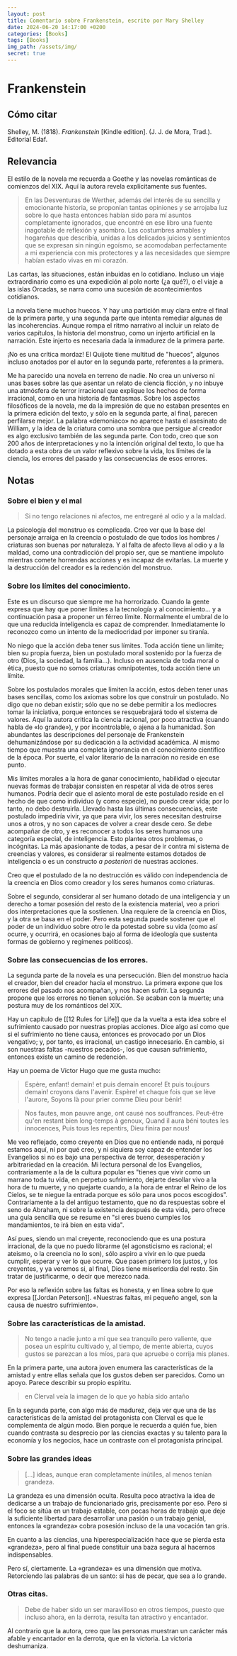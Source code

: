 ```yaml
---
layout: post
title: Comentario sobre Frankenstein, escrito por Mary Shelley
date: 2024-06-20 14:17:00 +0200
categories: [Books]
tags: [Books]
img_path: /assets/img/
secret: true
---
```

# Frankenstein

## Cómo citar

Shelley, M. (1818). _Frankenstein_ [Kindle edition]. (J. J. de Mora, Trad.). Editorial Edaf.

## Relevancia
El estilo de la novela me recuerda a Goethe y las novelas románticas de comienzos del XIX. Aquí la autora revela explícitamente sus fuentes. 

> En las Desventuras de Werther, además del interés de su sencilla y emocionante historia, se proponían tantas opiniones y se arrojaba luz sobre lo que hasta entonces habían sido para mí asuntos completamente ignorados, que encontré en ese libro una fuente inagotable de reflexión y asombro. Las costumbres amables y hogareñas que describía, unidas a los delicados juicios y sentimientos que se expresan sin ningún egoísmo, se acomodaban perfectamente a mi experiencia con mis protectores y a las necesidades que siempre habían estado vivas en mi corazón.

Las cartas, las situaciones, están inbuidas en lo cotidiano. Incluso un viaje extraordinario como es una expedición al polo norte (¿a qué?), o el viaje a las islas Orcadas, se narra como una sucesión de acontecimientos cotidianos. 

La novela tiene muchos huecos. Y hay una partición muy clara entre el final de la primera parte, y una segunda parte que intenta remediar algunas de las incoherencias. Aunque rompa el ritmo narrativo al incluir un relato de varios capítulos, la historia del monstruo, como un injerto artificial en la narración. Este injerto es necesaria dada la inmadurez de la primera parte.

¡No es una crítica mordaz! El Quijote tiene multitud de "huecos", algunos incluso anotados por el autor en la segunda parte, referentes a la primera. 

Me ha parecido una novela  en terreno de nadie. No crea un universo ni unas bases sobre las que asentar un relato de ciencia ficción, y no inbuye una atmósfera de terror irracional que explique los hechos de forma irracional, como en una historia de fantasmas. Sobre los aspectos filosóficos de la novela, me da la impresión de que no estaban presentes en la primera edición del texto, y sólo en la segunda parte, al final, parecen perfilarse mejor. La palabra «demoniaco» no aparece hasta el asesinato de William, y la idea de la criatura como una sombra que persigue al creador es algo exclusivo también de las segunda parte. Con todo, creo que son 200 años de interpretaciones y no la intención original del texto, lo que ha dotado a esta obra de un valor reflexivo sobre la vida, los límites de la ciencia, los errores del pasado y las consecuencias de esos errores.
## Notas

### Sobre el bien y el mal

> Si no tengo relaciones ni afectos, me entregaré al odio y a la maldad.

La psicología del monstruo es complicada. Creo ver que la base del personaje arraiga en la creencia o postulado de que todos los hombres / criaturas son buenas por naturaleza. Y al falta de afecto lleva al odio y a la maldad, como una contradicción del propio ser, que se mantiene impoluto mientras comete horrendas acciones y es incapaz de evitarlas. La muerte y la destrucción del creador es la redención del monstruo. 

### Sobre los límites del conocimiento.

Este es un discurso que siempre me ha horrorizado. Cuando la gente expresa que hay que poner límites a la tecnología y al conocimiento... y a continuación pasa a proponer un férreo límite. Normalmente el umbral de lo que una reducida inteligencia es capaz de comprender. Inmediatamente lo reconozco como un intento de la mediocridad por imponer su tiranía. 

No niego que la acción deba tener sus límites. Toda acción tiene un límite; bien su propia fuerza, bien un postulado moral sostenido por la fuerza de otro (Dios, la sociedad, la familia...). Incluso en ausencia de toda moral o ética, puesto que no somos criaturas omnipotentes, toda acción tiene un límite. 

Sobre los postulados morales que limiten la acción, estos deben tener unas bases sencillas, como los axiomas sobre los que construir un postulado. No digo que no deban existir; sólo que no se debe permitir a los mediocres tomar la iniciativa, porque entonces se resquebrajará todo el sistema de valores. Aquí la autora critica la ciencia racional, por poco atractiva (cuando habla de «lo grande»), y por incontrolable, o ajena a la humanidad. Son abundantes las descripciones del personaje de Frankenstein dehumanizándose por su dedicación a la actividad académica. Al mismo tiempo que muestra una completa ignorancia en el conocimiento científico de la época. Por suerte, el valor literario de la narración no reside en ese punto.

Mis límites morales a la hora de ganar conocimiento, habilidad o ejecutar nuevas formas de trabajar consisten en respetar al vida de otros seres humanos. Podría decir que el asiento moral de este postulado reside en el hecho de que como individuo (y como especie), no puedo crear vida; por lo tanto, no debo destruirla. Llevado hasta las últimas consecuencias, este postulado impediría vivir, ya que para vivir, los seres necesitan destruirse unos a otros, y no son capaces de volver a crear desde cero. Se debe acompañar de otro, y es reconocer a todos los seres humanos una categoría especial, de inteligencia. Esto plantea otros problemas, o incógnitas. La más apasionante de todas, a pesar de ir contra mi sistema de creencias y valores, es considerar si realmente estamos dotados de inteligencia o es un constructo _a posteriori_ de nuestras acciones. 

Creo que el postulado de la no destrucción es válido con independencia de la creencia en Dios como creador y los seres humanos como criaturas.

Sobre el segundo, considerar al ser humano dotado de una inteligencia y un derecho a tomar posesión del resto de la existencia material, veo a priori dos interpretaciones que la sostienen. Una requiere de la creencia en Dios, y la otra se basa en el poder. Pero esta segunda puede sostener que el poder de un individuo sobre otro le da potestad sobre su vida (como así ocurre, y ocurrirá, en ocasiones bajo al forma de ideología que sustenta formas de gobierno y regímenes políticos). 
### Sobre las consecuencias de los errores.
La segunda parte de la novela es una persecución. Bien del monstruo hacia el creador, bien del creador hacia el monstruo. La primera expone que los errores del pasado nos acompañan, y nos hacen sufrir. La segunda propone que los errores no tienen solución. Se acaban con la muerte; una postura muy de los románticos del XIX.

Hay un capítulo de [[12 Rules for Life]] que da la vuelta a esta idea sobre el sufrimiento causado por nuestras propias acciones. Dice algo así como que si el sufrimiento no tiene causa, entonces es provocado por un Dios vengativo; y, por tanto, es irracional, un castigo innecesario. En cambio, si son nuestras faltas -nuestros pecados-, los que causan sufrimiento, entonces existe un camino de redención.

Hay un poema de Victor Hugo que me gusta mucho:

> Espère, enfant! demain! et puis demain encore!
Et puis toujours demain! croyons dans l'avenir.
Espère! et chaque fois que se lève l'aurore,
Soyons là pour prier comme Dieu pour bénir!

> Nos fautes, mon pauvre ange, ont causé nos souffrances.
Peut-être qu'en restant bien long-temps à genoux,
Quand il aura béni toutes les innocences,
Puis tous les repentirs, Dieu finira par nous!

Me veo reflejado, como creyente en Dios que no entiende nada, ni porqué estamos aquí, ni por qué creo, y ni siquiera soy capaz de entender los Evangelios si no es bajo una perspectiva de terror, desesperación y arbitrariedad en la creación. Mi lectura personal de los Evangelios, contrariamente a la de la cultura popular es "tienes que vivir como un marrano toda tu vida, en perpetuo sufrimiento, dejarte desollar vivo a la hora de tu muerte, y no quejarte cuando, a la hora de entrar el Reino de los Cielos, se te niegue la entrada porque es sólo para unos pocos escogidos". Contrariamente a la del antiguo testamento, que no da respuestas sobre el seno de Abraham, ni sobre la existencia después de esta vida, pero ofrece una guía sencilla que se resume en "si eres bueno cumples los mandamientos, te irá bien en esta vida".

Así pues, siendo un mal creyente, reconociendo que es una postura irracional, de la que no puedo librarme (el agonsticismo es racional; el ateismo, o la creencia no lo son), sólo aspiro a vivir en lo que pueda cumplir, esperar y ver lo que ocurre. Que pasen primero los justos, y los creyentes, y ya veremos si, al final, Dios tiene misericordia del resto. Sin tratar de justificarme, o decir que merezco nada.

Por eso la reflexión sobre las faltas es honesta, y en línea sobre lo que expresa [[Jordan Peterson]]. «Nuestras faltas, mi pequeño angel, son la causa de nuestro sufrimiento».

### Sobre las características de la amistad. 

> No tengo a nadie junto a mí que sea tranquilo pero valiente, que posea un espíritu cultivado y, al tiempo, de mente abierta, cuyos gustos se parezcan a los míos, para que apruebe o corrija mis planes.

En la primera parte, una autora joven enumera las características de la amistad y entre ellas señala que los gustos deben ser parecidos. Como un apoyo. Parece describir su propio espíritu.

> en Clerval veía la imagen de lo que yo había sido antaño

En la segunda parte, con algo más de madurez, deja ver que una de las características de la amistad del protagonista con Clerval es que le complementa de algún modo. Bien porque le recuerda a quién fue, bien cuando contrasta su desprecio por las ciencias exactas y su talento para la economía y los negocios, hace un contraste con el protagonista principal.

### Sobre las grandes ideas

> [...] ideas, aunque eran completamente inútiles, al menos tenían grandeza.

La grandeza es una dimensión oculta. Resulta poco atractiva la idea de dedicarse a un trabajo de funcionariado gris, precisamente por eso. Pero si el foco se sitúa en un trabajo estable, con pocas horas de trabajo que deje la suficiente libertad para desarrollar una pasión o un trabajo genial, entonces la «grandeza» cobra posesión incluso de la una vocación tan gris. 

En cuanto a las ciencias, una hiperespecialización hace que se pierda esta «grandeza», pero al final puede constituir una baza segura al hacernos indispensables.

Pero sí, ciertamente. La «grandeza» es una dimensión que motiva. Retorciendo las palabras de un santo: si has de pecar, que sea a lo grande.

### Otras citas.

> Debe de haber sido un ser maravilloso en otros tiempos, puesto que incluso ahora, en la derrota, resulta tan atractivo y encantador.

Al contrario que la autora, creo que las personas muestran un carácter más afable y encantador en la derrota, que en la victoria. La victoria deshumaniza. 
